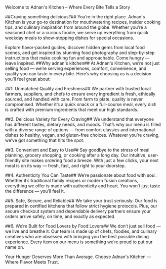 Welcome to Adnan's Kitchen – Where Every Bite Tells a Story

##Craving something delicious?## You’re in the right place. Adnan's Kitchen is your go-to destination for mouthwatering recipes, insider cooking tips, and culinary inspiration from around the globe. Whether you’re a seasoned chef or a curious foodie, we serve up everything from quick weekday meals to show-stopping dishes for special occasions.

Explore flavor-packed guides, discover hidden gems from local food scenes, and get inspired by stunning food photography and step-by-step instructions that make cooking fun and approachable. Come hungry — leave inspired.
##Why adnan's kitchen## 
At Adnan's Kitchen, we’re not just selling food — we’re serving experiences, comfort, convenience, and quality you can taste in every bite. Here’s why choosing us is a decision you’ll feel great about:

##1. Unmatched Quality and Freshness##
We partner with trusted local farmers, suppliers, and chefs to ensure every ingredient is fresh, ethically sourced, and handled with care. From farm to plate, quality is never compromised. Whether it’s a quick snack or a full-course meal, every dish is crafted with premium ingredients that meet our high standards.

##2. Delicious Variety for Every Craving##
We understand that everyone has different tastes, dietary needs, and moods. That’s why our menu is filled with a diverse range of options — from comfort classics and international dishes to healthy, vegan, and gluten-free choices. Whatever you’re craving, we’ve got something that hits the spot.

##3. Convenient and Easy to Use##
Say goodbye to the stress of meal planning, grocery shopping, or cooking after a long day. Our intuitive, user-friendly site makes ordering food a breeze. With just a few clicks, your next meal is on its way — fresh, fast, and right to your doorstep.

##4. Authenticity You Can Taste##
We’re passionate about food with soul. Whether it’s traditional family recipes or modern fusion creations, everything we offer is made with authenticity and heart. You won’t just taste the difference — you’ll feel it.

##5. Safe, Secure, and Reliable##
We take your trust seriously. Our food is prepared in certified kitchens that follow strict hygiene protocols. Plus, our secure checkout system and dependable delivery partners ensure your orders arrive safely, on time, and exactly as expected.

##6. We’re Built for Food Lovers by Food Lovers##
We don’t just sell food — we live and breathe it. Our team is made up of chefs, foodies, and culinary creatives who are obsessed with bringing you the best possible dining experience. Every item on our menu is something we’re proud to put our name on.

Your Hunger Deserves More Than Average. Choose Adnan's Kitchen — Where Flavor Meets Trust.


